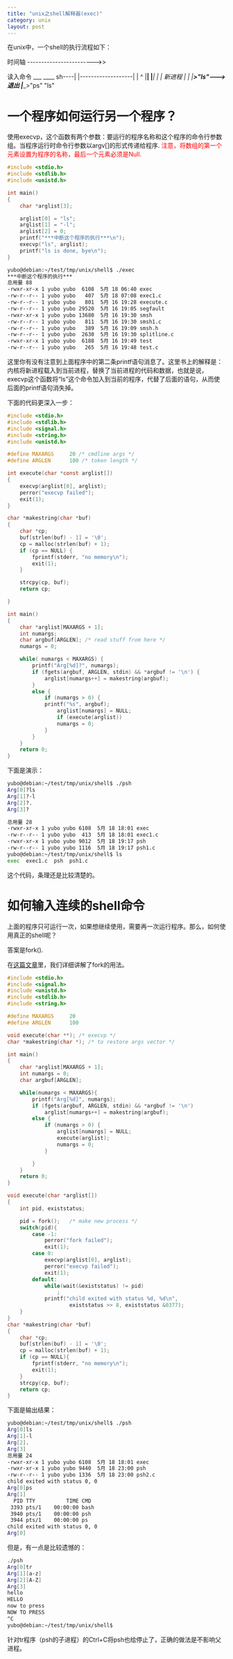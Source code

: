 ```yaml
---
title: "unix之shell解释器(exec)"
category: unix
layout: post
---
```


在unix中，一个shell的执行流程如下：

时间轴
------------------------>>

读入命令
      ___                    ____
sh----|  |-------------------|   |
 ^    |__|                   |___|
 |      |    新进程            |
 |      |____>"ls"--->退出     |____>"ps"
"ls"

# 一个程序如何运行另一个程序？

使用execvp，这个函数有两个参数：要运行的程序名称和这个程序的命令行参数组。当程序运行时命令行参数以argv[]的形式传递给程序. <font color="#FF0000"> 注意，将数组的第一个元素设置为程序的名称，最后一个元素必须是Null. </font>

```c
#include <stdio.h>
#include <stdlib.h>
#include <unistd.h>

int main()
{
	char *arglist[3];

	arglist[0] = "ls";
	arglist[1] = "-l";
	arglist[2] = 0;
	printf("***中断这个程序的执行***\n");
	execvp("ls", arglist);
	printf("ls is done, bye\n");
}
```

```bash
yubo@debian:~/test/tmp/unix/shell$ ./exec
***中断这个程序的执行***
总用量 88
-rwxr-xr-x 1 yubo yubo  6108  5月 18 06:40 exec
-rw-r--r-- 1 yubo yubo   407  5月 18 07:08 exec1.c
-rw-r--r-- 1 yubo yubo   801  5月 16 19:28 execute.c
-rw-r--r-- 1 yubo yubo 29520  5月 16 19:05 segfault
-rwxr-xr-x 1 yubo yubo 13680  5月 16 19:30 smsh
-rw-r--r-- 1 yubo yubo   811  5月 16 19:30 smsh1.c
-rw-r--r-- 1 yubo yubo   389  5月 16 19:09 smsh.h
-rw-r--r-- 1 yubo yubo  2630  5月 16 19:30 splitline.c
-rwxr-xr-x 1 yubo yubo  6188  5月 16 19:49 test
-rw-r--r-- 1 yubo yubo   265  5月 16 19:48 test.c
```

这里你有没有注意到上面程序中的第二条printf语句消息了。这里书上的解释是：内核将新进程载入到当前进程，替换了当前进程的代码和数据，也就是说，execvp这个函数将“ls”这个命令加入到当前的程序，代替了后面的语句，从而使后面的printf语句消失掉。

下面的代码更深入一步：

```c
#include <stdio.h>
#include <stdlib.h>
#include <signal.h>
#include <string.h>
#include <unistd.h>

#define MAXARGS		20 /* cmdline args */
#define ARGLEN		100 /* token length */

int execute(char *const arglist[])
{
	execvp(arglist[0], arglist);
	perror("execvp failed");
	exit(1);
}

char *makestring(char *buf)
{
	char *cp;
	buf[strlen(buf) - 1] = '\0';
	cp = malloc(strlen(buf) + 1);
	if (cp == NULL) {
		fprintf(stderr, "no memory\n");
		exit(1);
	}

	strcpy(cp, buf);
	return cp;

}

int main()
{
	char *arglist[MAXARGS + 1];
	int numargs;
	char argbuf[ARGLEN]; /* read stuff from here */
	numargs = 0;

	while( numargs < MAXARGS) {
		printf("Arg[%d]?", numargs);
		if (fgets(argbuf, ARGLEN, stdin) && *argbuf != '\n') {
			arglist[numargs++] = makestring(argbuf);
		}
		else {
			if (numargs > 0) {
			printf("%s", argbuf);
				arglist[numargs] = NULL;
				if (execute(arglist))
				numargs = 0;
			}
		}
	}
	return 0;
}


```
下面是演示：

```bash
yubo@debian:~/test/tmp/unix/shell$ ./psh
Arg[0]?ls
Arg[1]?-l
Arg[2]?.
Arg[3]?

总用量 28
-rwxr-xr-x 1 yubo yubo 6108  5月 18 18:01 exec
-rw-r--r-- 1 yubo yubo  413  5月 18 18:01 exec1.c
-rwxr-xr-x 1 yubo yubo 9012  5月 18 19:17 psh
-rw-r--r-- 1 yubo yubo 1116  5月 18 19:17 psh1.c
yubo@debian:~/test/tmp/unix/shell$ ls
exec  exec1.c  psh  psh1.c
```

这个代码，条理还是比较清楚的。

# 如何输入连续的shell命令

上面的程序只可运行一次，如果想继续使用，需要再一次运行程序。那么，如何使用真正的shell呢？

答案是fork().

在[这篇文章](http://www.aftermath.cn/linux_process.html)里，我们详细讲解了fork的用法。

```c
#include <stdio.h>
#include <signal.h>
#include <unistd.h>
#include <stdlib.h>
#include <string.h>

#define MAXARGS		20
#define ARGLEN		100

void execute(char **); /* execvp */
char *makestring(char *); /* to restore args vector */

int main()
{
	char *arglist[MAXARGS + 1];
	int numargs = 0;
	char argbuf[ARGLEN];

	while(numargs < MAXARGS){
		printf("Arg[%d]", numargs);
		if (fgets(argbuf, ARGLEN, stdin) && *argbuf != '\n')
			arglist[numargs++] = makestring(argbuf);
		else {
			if (numargs > 0) {
				arglist[numargs] = NULL;
				execute(arglist);
				numargs = 0;
			}

		}
	}
	return 0;
}

void execute(char *arglist[])
{
	int pid, existstatus;

	pid = fork();	/* make new process */
	switch(pid){
		case -1:
			perror("fork failed");
			exit(1);
		case 0:
			execvp(arglist[0], arglist);
			perror("execvp failed");
			exit(1);
		default:
			while(wait(&existstatus) != pid)
				;
			printf("child exited with status %d, %d\n",
					existstatus >> 8, existstatus &0377);
	}
}
char *makestring(char *buf)
{
	char *cp;
	buf[strlen(buf) - 1] = '\0';
	cp = malloc(strlen(buf) + 1);
	if (cp == NULL){
		fprintf(stderr, "no memory\n");
		exit(1);
	}
	strcpy(cp, buf);
	return cp;
}
```

下面是输出结果：

```bash
yubo@debian:~/test/tmp/unix/shell$ ./psh
Arg[0]ls
Arg[1]-l
Arg[2].
Arg[3]
总用量 24
-rwxr-xr-x 1 yubo yubo 6108  5月 18 18:01 exec
-rwxr-xr-x 1 yubo yubo 9440  5月 18 23:00 psh
-rw-r--r-- 1 yubo yubo 1336  5月 18 23:00 psh2.c
child exited with status 0, 0
Arg[0]ps
Arg[1]
  PID TTY          TIME CMD
 3393 pts/1    00:00:00 bash
 3940 pts/1    00:00:00 psh
 3944 pts/1    00:00:00 ps
child exited with status 0, 0
Arg[0]

```

但是，有一点是比较遗憾的：

```bash
./psh
Arg[0]tr
Arg[1][a-z]
Arg[2][A-Z]
Arg[3]
hello
HELLO
now to press
NOW TO PRESS
^C
yubo@debian:~/test/tmp/unix/shell$

```

针对tr程序（psh的子进程）的Ctrl+C将psh也给停止了，正确的做法是不影响父进程。


